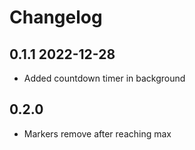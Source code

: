 # Changelog

## 0.1.1 2022-12-28
- Added countdown timer in background 

## 0.2.0
- Markers remove after reaching max

